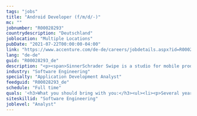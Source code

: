 ```yaml
---
tags: "jobs"
title: "Android Developer (f/m/d/-)"
mc: ""
jobnumber: "R00028293"
countrydescription: "Deutschland"
joblocation: "Multiple Locations"
pubDate: "2021-07-22T00:00:00-04:00"
link: "https://www.accenture.com/de-de/careers/jobdetails.aspx?id=R00028293_de"
lang: "de-de"
guid: "R00028293_de"
description: "<p><span>SinnerSchrader Swipe is a studio for mobile product management design and software engineering with offices in Hamburg Berlin and Zurich. We develop digital products – radically user-centered services focusing on mobile touchpoints. Our core competencies are experience design strategy and mobile engineering for iOS and Android. Our portfolio includes companies in sectors such as mobility automotive lifestyle and telecom. Some of our better known clients are Audi Europa Park Motel One VW and Telefónica.</span></p><p></p><p><span>We are currently looking for an<span> </span></span><b>Android Developer (f/m/d/-)</b><span><span> </span>at our Hamburg office.</span></p><p></p><p>You´re<span><span> </span>looking for a wide range of challenges and love beautiful code? You are passionate about what you do and love working with the latest technologies and development methods? Then it’s you we’re looking for!</span></p><p></p><h3>What you can expect from us:</h3><ul><li><p>Technical conception and development of Android apps</p></li><li><p>Specifying API to the backend in close exchange with our customers</p></li><li><p>Close cooperation in interdisciplinary Scrum teams with UX colleagues Design Development and QA</p></li><li><p>Direct contact person for our clients</p></li><li><p>Further development and coaching of our technical team</p></li></ul>"
industry: "Software Engineering"
specialty: "Application Development Analyst"
feedguid: "R00028293_de"
schedule: "Full time"
quals: '<h3>What you should bring with you:</h3><ul><li><p>Several years of experience with the current Android frameworks</p></li><li><p>Very good knowledge of Java</p></li><li><p>Experience in client/server communication and with internet standards (e.g. HTTP/S REST XML JSON)</p></li><li><p>Customer orientation communication skills and team player</p></li><li><p>Desire to learn new technologies and methods on your own</p></li><li><p>Ideally experience with development paradigms such as Design Patterns Agile Development Test Driven Development</p></li><li><p>Business fluent in German and English</p></li></ul><p></p><h3>What we offer:</h3><ul><li><p>A high level of personal responsibility fast decision-making processes and flat hierarchies</p></li><li><p>Exciting and innovative projects with well-known companies</p></li><li><p>Varied tasks and room for own ideas</p></li><li><p>Personal and professional development</p></li><li><p>Great benefits</p></li><li><p>Pleasant working atmosphere fun at work and an agile innovative team</p></li></ul><p></p><p><b>Interested?</b></p><p>Please send us your application documents exclusively by e-mail to<span> </span><a href="mailto:jobs&#64;sinnerschrader.com" target="_blank">jobs&#64;sinnerschrader.com</a>. We look forward to hearing from you.</p>'
siteskillid: "Software Engineering"
joblevel: "Analyst"
---
```

